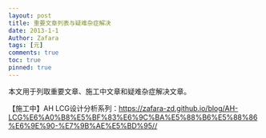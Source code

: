 ```yaml
---
layout: post
title: 重要文章列表与疑难杂症解决
date: 2013-1-1
Author: Zafara
tags: [元]
comments: true
toc: true
pinned: true
---
```

本文用于列取重要文章、施工中文章和疑难杂症解决文章。

【施工中】AH LCG设计分析系列：<https://zafara-zd.github.io/blog/AH-LCG%E6%A0%B8%E5%BF%83%E6%9C%BA%E5%88%B6%E5%88%86%E6%9E%90-%E7%9B%AE%E5%BD%95//>
